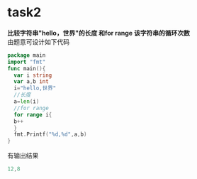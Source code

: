 # task2
**比较字符串"hello，世界"的长度 和for range 该字符串的循环次数**  
由题意可设计如下代码
```go
package main
import "fmt"
func main(){
  var i string
  var a,b int
  i="hello,世界"
  //长度
  a=len(i)
  //for range
  for range i{
  b++
  }
  fmt.Printf("%d,%d",a,b)
}
```
有输出结果
```go
12,8
```

